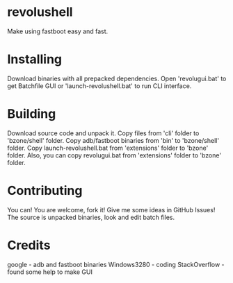 # revolushell
Make using fastboot easy and fast.
# Installing
Download binaries with all prepacked dependencies. Open 'revolugui.bat' to get Batchfile GUI or 'launch-revolushell.bat' to run CLI interface.
# Building
Download source code and unpack it. Copy files from 'cli' folder to 'bzone/shell' folder.
Copy adb/fastboot binaries from 'bin' to 'bzone/shell' folder.
Copy launch-revolushell.bat from 'extensions' folder to 'bzone' folder.
Also, you can copy revolugui.bat from 'extensions' folder to 'bzone' folder.
# Contributing
You can! You are welcome, fork it! Give me some ideas in GitHub Issues!
The source is unpacked binaries, look and edit batch files.
# Credits
google - adb and fastboot binaries
Windows3280 - coding
StackOverflow - found some help to make GUI
